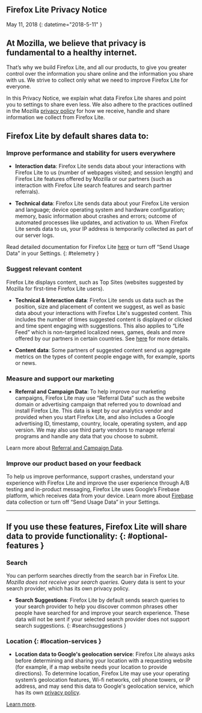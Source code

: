 ## <span class="privacy-header-firefox-lite">Firefox Lite</span> <span class="privacy-header-policy">Privacy Notice</span>

May 11, 2018
{: datetime="2018-5-11" }

## At Mozilla, we believe that privacy is fundamental to a healthy internet.

That’s why we build Firefox Lite, and all our products, to give you greater control over the information you share online and the information you share with us. We strive to collect only what we need to improve Firefox Lite for everyone.

In this Privacy Notice, we explain what data Firefox Lite shares and point you to settings to share even less. We also adhere to the practices outlined in the Mozilla [privacy policy](https://www.mozilla.org/privacy/) for how we receive, handle and share information we collect from Firefox Lite.

## Firefox Lite by default shares data to:

### Improve performance and stability for users everywhere

* __Interaction data__: Firefox Lite sends data about your interactions with Firefox Lite to us (number of webpages visited; and session length) and Firefox Lite features offered by Mozilla or our partners (such as interaction with Firefox Lite search features and search partner referrals).

* __Technical data__: Firefox Lite sends data about your Firefox Lite version and language; device operating system and hardware configuration; memory, basic information about crashes and errors; outcome of automated processes like updates, and activation to us. When Firefox Lite sends data to us, your IP address is temporarily collected as part of our server logs.

Read detailed documentation for Firefox Lite [here](https://github.com/mozilla-tw/Rocket/wiki/Telemetry) or turn off “Send Usage Data” in your Settings.
{: #telemetry }

### Suggest relevant content

Firefox Lite displays content, such as Top Sites (websites suggested by Mozilla for first-time Firefox Lite users).

* __Technical & Interaction data__: Firefox Lite sends us data such as the position, size and placement of content we suggest, as well as basic data about your interactions with Firefox Lite's suggested content. This includes the number of times suggested content is displayed or clicked and time spent engaging with suggestions. This also applies to “Life Feed” which is non-targeted localized news, games, deals and more offered by our partners in certain countries.  See [here](https://support.mozilla.org/kb/life-feed-firefox-lite) for more details.   

* __Content data__: Some partners of suggested content send us aggregate metrics on the types of content people engage with, for example, sports or news.  


### Measure and support our marketing

* __Referral and Campaign Data__: To help improve our marketing campaigns, Firefox Lite may use “Referral Data” such as the website domain or advertising campaign that referred you to download and install Firefox Lite. This data is kept by our analytics vendor and provided when you start Firefox Lite, and also includes a Google advertising ID, timestamp, country, locale, operating system, and app version.  We may also use third party vendors to manage referral programs and handle any data that you choose to submit.  

Learn more about [Referral and Campaign Data](https://github.com/mozilla-tw/Rocket/wiki/Telemetry#install-campaign-tracking). 

### Improve our product based on your feedback

To help us improve performance, support crashes, understand your experience with Firefox Lite and improve the user experience through A/B testing and in-product messaging, Firefox Lite uses Google’s Firebase platform, which receives data from your device.  Learn more about [Firebase](https://support.google.com/firebase/answer/6318039?hl=en) data collection or  turn off “Send Usage Data” in your Settings. 

---

## If you use these features, Firefox Lite will share data to provide functionality: {: #optional-features }

### Search

You can perform searches directly from the search bar in Firefox Lite. _Mozilla does not receive your search queries._ Query data is sent to your search provider, which has its own privacy policy.

* __Search Suggestions__: Firefox Lite by default sends search queries to your search provider to help you discover common phrases other people have searched for and improve your search experience. These data will not be sent if your selected search provider does not support search suggestions.
{: #searchsuggestions }
    
### Location {: #location-services }

* __Location data to Google's geolocation service__: Firefox Lite always asks before determining and sharing your location with a requesting website (for example, if a map website needs your location to provide directions). To determine location, Firefox Lite may use your operating system’s geolocation features, Wi-fi networks, cell phone towers, or IP address, and may send this data to Google's geolocation service, which has its own [privacy policy](https://www.google.com/privacy/lsf.html).

[Learn more](https://www.mozilla.org/firefox/geolocation/).
